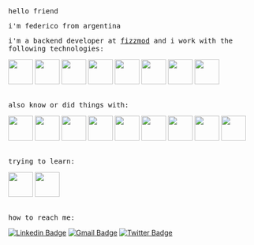 
<p><samp>hello friend</samp></p>
<p><samp>i'm federico from argentina</samp></p>

<div align="left">

<samp>i'm a backend developer at <a href="http://fizzmod.com/" target="_blank">fizzmod</a> and i work with the following technologies:</samp>


<code><a href="https://ubuntu.com/" target="_blank"><img height="50" src="https://www.vectorlogo.zone/logos/ubuntu/ubuntu-ar21.svg"></a></code>
<code><a href="https://git-scm.com/" target="_blank"><img height="50" src="https://www.vectorlogo.zone/logos/git-scm/git-scm-ar21.svg"></a></code>
<code><a href="https://nodejs.org/es/" target="_blank"><img height="50" src="https://www.vectorlogo.zone/logos/nodejs/nodejs-ar21.svg"></a></code>
<code><a href="https://www.serverless.com/" target="_blank"><img height="50" src="https://www.vectorlogo.zone/logos/serverless/serverless-ar21.svg"></a></code>
<code><a href="https://www.mongodb.com/es" target="_blank"><img height="50" src="https://www.vectorlogo.zone/logos/mongodb/mongodb-ar21.svg"></a></code>
<code><a href="https://aws.amazon.com/es/" target="_blank"><img height="50" src="https://www.vectorlogo.zone/logos/amazon_aws/amazon_aws-ar21.svg"></a></code>
<code><a href="https://yaml.org/" target="_blank"><img height="50" src="https://www.vectorlogo.zone/logos/yaml/yaml-ar21.svg"></a></code>
<code><a href="https://www.docker.com/" target="_blank"><img height="50" src="https://www.vectorlogo.zone/logos/docker/docker-ar21.svg"></a></code>

<br>
<samp>also know or did things with:</samp>

<code><a href="https://developer.mozilla.org/es/docs/HTML/HTML5" target="_blank"><img height="50" src="https://www.vectorlogo.zone/logos/w3_html5/w3_html5-ar21.svg"></a></code>
<code><a href="https://developer.mozilla.org/es/docs/Web/CSS" target="_blank"><img height="50" src="https://www.vectorlogo.zone/logos/netlifyapp_watercss/netlifyapp_watercss-ar21.svg"></a></code>
<code><a href="https://www.javascript.com/" target="_blank"><img height="50" src="https://www.vectorlogo.zone/logos/javascript/javascript-ar21.svg"></a></code>
<code><a href="https://www.typescriptlang.org/" target="_blank"><img height="50" src="https://www.vectorlogo.zone/logos/typescriptlang/typescriptlang-ar21.svg"></a></code>
<code><a href="https://jestjs.io/" target="_blank"><img height="50" src="https://www.vectorlogo.zone/logos/jestjsio/jestjsio-ar21.svg"></a></code>
<code><a href="https://angular.io/" target="_blank"><img height="50" src="https://www.vectorlogo.zone/logos/angular/angular-ar21.svg"></a></code>
<code><a href="https://es.reactjs.org/" target="_blank"><img height="50" src="https://www.vectorlogo.zone/logos/reactjs/reactjs-ar21.svg"></a></code>
<code><a href="https://docs.oracle.com/javase/7/docs/technotes/guides/language/" target="_blank"><img height="50" src="https://www.vectorlogo.zone/logos/java/java-ar21.svg"></a></code>
<code><a href="https://redis.io/" target="_blank"><img height="50" src="https://www.vectorlogo.zone/logos/redis/redis-ar21.svg"></a></code>

<br>
<samp>trying to learn:</samp>

<code><a href="https://vuejs.org/" target="_blank"><img height="50" src="https://www.vectorlogo.zone/logos/vuejs/vuejs-ar21.svg"></a></code>
<code><a href="https://www.python.org/" target="_blank"><img height="50" src="https://www.vectorlogo.zone/logos/python/python-ar21.svg"></a></code>

<br>
<samp>how to reach me:</samp><br>


[![Linkedin Badge](https://img.shields.io/badge/-Fede_Atanasoff-white?&logo=Linkedin&logoColor=black&link=https://www.linkedin.com/in/fede-atanasoff/)](https://www.linkedin.com/in/fede-atanasoff/)
[![Gmail Badge](https://img.shields.io/badge/-fede.atanasoff@gmail.com-white?&logo=Gmail&logoColor=black&link=mailto:fede.atanasoff@gmail.com)](mailto:fede.atanasoff@gmail.com)
[![Twitter Badge](https://img.shields.io/badge/-@fd__atanasoff-white?logo=twitter&logoColor=black&link=https://twitter.com/fd_atanasoff)](https://twitter.com/fd_atanasoff)

</div>